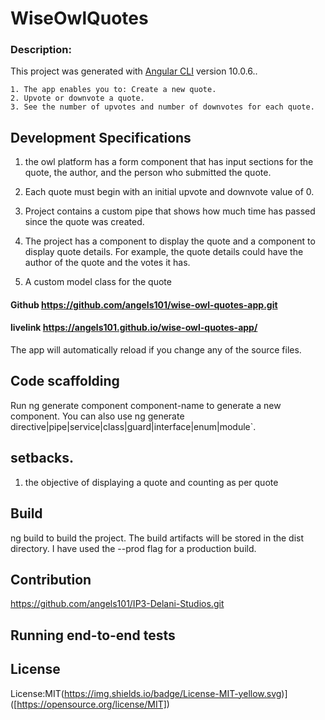 # WiseOwlQuotes
### Description:
This project was generated with [Angular CLI](https://github.com/angular/angular-cli) version 10.0.6..

    1. The app enables you to: Create a new quote.
    2. Upvote or downvote a quote.
    3. See the number of upvotes and number of downvotes for each quote.



## Development Specifications

1. the owl platform has a form component that has input sections for the quote, the author, and the person who submitted the quote.

2. Each quote must begin with an initial upvote and downvote value of 0.

3. Project contains a custom pipe that shows how much time has passed since the quote was created. 
4. The project has a component to display the quote and a component to display quote details. For example, the quote details could have the author of the quote and the votes it has.
5. A custom model class for the quote


#### Github https://github.com/angels101/wise-owl-quotes-app.git

#### livelink https://angels101.github.io/wise-owl-quotes-app/

 The app will automatically reload if you change any of the source files.

## Code scaffolding

Run ng generate component component-name to generate a new component. You can also use ng generate directive|pipe|service|class|guard|interface|enum|module`.

## setbacks.
1. the objective of displaying a quote and counting as per quote

## Build

ng build to build the project. The build artifacts will be stored in the dist  directory. I have used the --prod flag for a production build.

## Contribution
https://github.com/angels101/IP3-Delani-Studios.git

## Running end-to-end tests



## License

License:MIT(https://img.shields.io/badge/License-MIT-yellow.svg)]
  ([https://opensource.org/license/MIT])
